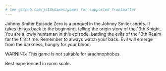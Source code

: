 ```yaml
---
# See github.com/js13kGames/games for supported frontmatter
---
```

Johnny Smiter Episode Zero is a prequel in the Johnny Smiter series. It takes things back to the beginning, telling the origin story of the 13th Knight. You are a lowly huntsman in this episode, battling the evils of the 13th Realm for the first time. Remember to always watch your back. Evil will emerge from the darkness, hungry for your blood.

WARNING: This game is not suitable for arachnophobes.

Best experienced in room scale.
